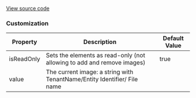 [View source code](https://github.com/OMNIALowCode/omnia3-samples/blob/master/webcomponents/web-components/Thumbnail/thumbnail.js)

### Customization

| Property   | Description                                                              | Default Value |
| ---------- | ------------------------------------------------------------------------ | ------------- |
| isReadOnly | Sets the elements as read-only (not allowing to add and remove images)   | true          |
| value      | The current image: a string with TenantName/Entity Identifier/ File name |               |
